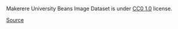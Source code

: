 Makerere University Beans Image Dataset is under [CC0 1.0](https://creativecommons.org/publicdomain/zero/1.0/) license.

[Source](https://dataverse.harvard.edu/dataset.xhtml?persistentId=doi:10.7910/DVN/TCKVEW)